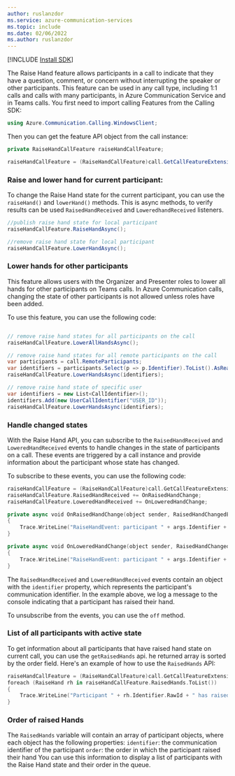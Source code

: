 ```yaml
---
author: ruslanzdor
ms.service: azure-communication-services
ms.topic: include
ms.date: 02/06/2022
ms.author: ruslanzdor
---
```

[!INCLUDE [Install SDK](../install-sdk/install-sdk-windows.md)]

The Raise Hand feature allows participants in a call to indicate that they have a question, comment, or concern without interrupting the speaker or other participants. This feature can be used in any call type, including 1:1 calls and calls with many participants, in Azure Communication Service and in Teams calls.
You first need to import calling Features from the Calling SDK:

```csharp
using Azure.Communication.Calling.WindowsClient;
```

Then you can get the feature API object from the call instance:

```csharp
private RaiseHandCallFeature raiseHandCallFeature;

raiseHandCallFeature = (RaiseHandCallFeature)call.GetCallFeatureExtension(CallFeatureType.RaiseHand);
```

### Raise and lower hand for current participant:
To change the Raise Hand state for the current participant, you can use the `raiseHand()` and `lowerHand()` methods.
This is async methods, to verify results can be used `RaisedHandReceived` and `LoweredhandReceived` listeners.
```csharp
//publish raise hand state for local participant
raiseHandCallFeature.RaiseHandAsync();

//remove raise hand state for local participant
raiseHandCallFeature.LowerHandAsync();

```

### Lower hands for other participants
This feature allows users with the Organizer and Presenter roles to lower all hands for other participants on Teams calls. In Azure Communication calls, changing the state of other participants is not allowed unless roles have been added.

To use this feature, you can use the following code:
```csharp

// remove raise hand states for all participants on the call
raiseHandCallFeature.LowerAllHandsAsync();

// remove raise hand states for all remote participants on the call
var participants = call.RemoteParticipants;
var identifiers = participants.Select(p => p.Identifier).ToList().AsReadOnly();
raiseHandCallFeature.LowerHandsAsync(identifiers);

// remove raise hand state of specific user
var identifiers = new List<CallIdentifier>();
identifiers.Add(new UserCallIdentifier("USER_ID"));
raiseHandCallFeature.LowerHandsAsync(identifiers);
```

### Handle changed states
With the Raise Hand API, you can subscribe to the `RaisedHandReceived` and `LoweredHandReceived` events to handle changes in the state of participants on a call. These events are triggered by a call instance and provide information about the participant whose state has changed.

To subscribe to these events, you can use the following code:
```swift
raiseHandCallFeature = (RaiseHandCallFeature)call.GetCallFeatureExtension(CallFeatureType.RaiseHand);
raiseHandCallFeature.RaisedHandReceived += OnRaisedHandChange;
raiseHandCallFeature.LoweredHandReceived += OnLoweredHandChange;

private async void OnRaisedHandChange(object sender, RaisedHandChangedEventArgs args)
{
    Trace.WriteLine("RaiseHandEvent: participant " + args.Identifier + " is raised hand");
}

private async void OnLoweredHandChange(object sender, RaisedHandChangedEventArgs args)
{
    Trace.WriteLine("RaiseHandEvent: participant " + args.Identifier + " is lowered hand");
}
```
The `RaisedHandReceived` and `LoweredHandReceived` events contain an object with the `identifier` property, which represents the participant's communication identifier. In the example above, we log a message to the console indicating that a participant has raised their hand.

To unsubscribe from the events, you can use the `off` method.


### List of all participants with active state
To get information about all participants that have raised hand state on current call, you can use the `getRaisedHands` api. he returned array is sorted by the order field.
Here's an example of how to use the `RaisedHands` API:
```swift
raiseHandCallFeature = (RaiseHandCallFeature)call.GetCallFeatureExtension(CallFeatureType.RaiseHand);
foreach (RaiseHand rh in raiseHandCallFeature.RaisedHands.ToList())
{
    Trace.WriteLine("Participant " + rh.Identifier.RawId + " has raised hand ");
}
```

### Order of raised Hands
The `RaisedHands` variable will contain an array of participant objects, where each object has the following properties:
`identifier`: the communication identifier of the participant
`order`: the order in which the participant raised their hand
You can use this information to display a list of participants with the Raise Hand state and their order in the queue.
